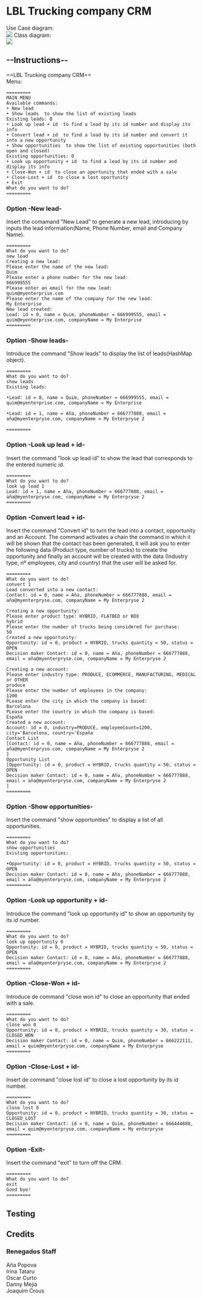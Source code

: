 # LBL Trucking company CRM

Use Case diagram:  
![](https://raw.githubusercontent.com/IHJavaGrupo6/Homework2/main/CRM%20Use%20Case%20diagram.png?token=GHSAT0AAAAAABYS5733VR63OUCXJGCEZMNGYZXB2NA)
Class diagram:  
![](https://raw.githubusercontent.com/IHJavaGrupo6/Homework2/main/CRM%20Class%20diagram.png?token=GHSAT0AAAAAABYS57322KNIWCO6Q2JFEJICYZXB2IQ)


## --Instructions--

==LBL Trucking company CRM==  
Menu:
~~~
=========  
MAIN MENU  
Available commands:  
• New lead  
• Show leads  to show the list of existing leads  
Existing leads: 0  
• Look up lead + id  to find a lead by its id number and display its info  
• Convert lead + id  to find a lead by its id number and convert it into a new opportunity  
• Show opportunities  to show the list of existing opportunities (both open and closed)  
Existing opportunities: 0  
• Look up opportunity + id  to find a lead by its id number and display its info  
• Close-Won + id  to close an oportunity that ended with a sale  
• Close-Lost + id  to close a lost oportunity  
• Exit  
What do you want to do?  
=========
~~~~

### Option -New lead-
Insert the comamand "New Lead" to generate a new lead, introducing by inputs the lead information(Name, Phone Number,
email and Company Name).

~~~~
=========  
What do you want to do?  
new lead  
Creating a new lead:  
Please enter the name of the new lead:  
Quim  
Please enter a phone number for the new lead:  
666999555  
Please enter an email for the new lead:  
quim@myenterprise.com  
Please enter the name of the company for the new lead:  
My Enterprise  
New lead created:  
Lead: id = 0, name = Quim, phoneNumber = 666999555, email = quim@myenterprise.com, companyName = My Enterprise  
=========
~~~~
### Option -Show leads-
Introduce the command "Show leads" to display the list of leads(HashMap object).
~~~~
=========  
What do you want to do?  
show leads  
Existing leads:

•Lead: id = 0, name = Quim, phoneNumber = 666999555, email = quim@myenterprise.com, companyName = My Enterprise

•Lead: id = 1, name = Aña, phoneNumber = 666777888, email = aña@myenterpryse.com, companyName = My Enterpryse 2

=========
~~~~

### Option -Look up lead + id-
Insert the command "look up lead id" to show the lead that corresponds to the entered numeric id.
~~~~
=========  
What do you want to do?  
look up lead 1  
Lead: id = 1, name = Aña, phoneNumber = 666777888, email = aña@myenterpryse.com, companyName = My Enterpryse 2  
=========
~~~~

### Option -Convert lead + id-
Insert the command "Convert id" to turn the lead into a contact, opportunity and an Account. The command activates
a chain the command in which it will be shown that the contact has been generated, it will ask you to enter the
following data (Product type, number of trucks) to create the opportunity and finally an account will be created with
the data (Industry type, nº employees, city and country) that the user will be asked for.
~~~~
=========  
What do you want to do?  
convert 1  
Lead converted into a new contact:  
Contact: id = 0, name = Aña, phoneNumber = 666777888, email = aña@myenterpryse.com, companyName = My Enterpryse 2

Creating a new opportunity:  
Please enter product type: HYBRID, FLATBED or BOX  
hybrid  
Please enter the number of trucks being considered for purchase:  
50  
Created a new opportunity:  
Opportunity: id = 0, product = HYBRID, trucks quantity = 50, status = OPEN  
Decision maker Contact: id = 0, name = Aña, phoneNumber = 666777888, email = aña@myenterpryse.com, companyName = My Enterpryse 2

Creating a new account:  
Please enter industry type: PRODUCE, ECOMMERCE, MANUFACTURING, MEDICAL or OTHER  
produce  
Please enter the number of employees in the company:  
1200  
PLease enter the city in which the company is based:  
Barcelona  
PLease enter the country in which the company is based:  
España  
Created a new account:  
Account: id = 0, industry=PRODUCE, employeeCount=1200, city='Barcelona, country='España  
Contact List  
[Contact: id = 0, name = Aña, phoneNumber = 666777888, email = aña@myenterpryse.com, companyName = My Enterpryse 2
]  
Opportunity List  
[Opportunity: id = 0, product = HYBRID, trucks quantity = 50, status = OPEN
Decision maker Contact: id = 0, name = Aña, phoneNumber = 666777888, email = aña@myenterpryse.com, companyName = My Enterpryse 2
]  
=========
~~~~
### Option -Show opportunities-
Insert the command "show opportunities" to display a list of all opportunities.
~~~~
=========  
What do you want to do?  
show opportunities  
Existing opportunities:  

•Opportunity: id = 0, product = HYBRID, trucks quantity = 50, status = OPEN  
Decision maker Contact: id = 0, name = Aña, phoneNumber = 666777888, email = aña@myenterpryse.com, companyName = My Enterpryse 2  
=========
~~~~
### Option -Look up opportunity + id-
Introduce the command "look up opportunity id" to show an opportunity by its id number.
~~~~
=========  
What do you want to do?  
look up opportunity 0  
Opportunity: id = 0, product = HYBRID, trucks quantity = 50, status = OPEN  
Decision maker Contact: id = 0, name = Aña, phoneNumber = 666777888, email = aña@myenterpryse.com, companyName = My Enterpryse 2  
=========
~~~~
### Option -Close-Won + id-
Introduce de command "close won id" to close an opportunity that ended with a sale.
~~~~
=========  
What do you want to do?  
close won 0  
Opportunity: id = 0, product = HYBRID, trucks quantity = 30, status = CLOSED_WON  
Decision maker Contact: id = 0, name = Quim, phoneNumber = 666222111, email = quim@myenterpryse.com, companyName = My Enterpryse  
=========
~~~~

### Option -Close-Lost + id-
Insert de command "close lost id" to close a lost opportunity by its id number.
~~~~
=========  
What do you want to do?  
close lost 0  
Opportunity: id = 0, product = HYBRID, trucks quantity = 30, status = CLOSED_LOST  
Decision maker Contact: id = 0, name = Quim, phoneNumber = 666444888, email = quim@myenterpryse.com, companyName = My enterpryse  
=========
~~~~
### Option -Exit-
Insert the command "exit" to turn off the CRM.
~~~~
=========
What do you want to do?  
exit  
Good bye!  
=========
~~~~

## Testing


## Credits

### Renegados Staff

Aña Popova  
Irina Tataru  
Oscar Curto  
Danny Mejía  
Joaquim Crous  

